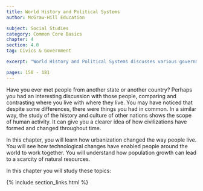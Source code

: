 ```yaml
---
title: World History and Political Systems
author: McGraw-Hill Education

subject: Social Studies
category: Common Core Basics
chapter: 4
section: 4.0
tag: Civics & Government

excerpt: "World History and Political Systems discusses various government systems and international organizations. It gives an overview of relations among the nations of the world."

pages: 150 - 181
---
```

Have you ever met people from another state or another country? Perhaps you had an interesting discussion with those people, comparing and contrasting where you live with where they live. You may have noticed that despite some differences, there were things you had in common. In a similar way, the study of the history and culture of other nations shows the scope of human activity. It can give you a clearer idea of how civilizations have formed and changed throughout time.

In this chapter, you will learn how urbanization changed the way people live. You will see how technological changes have enabled people around the world to work together. You will understand how population growth can lead to a scarcity of natural resources.

In this chapter you will study these topics:

{% include section_links.html %}
